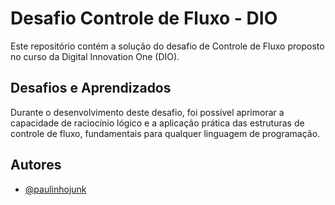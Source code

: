 

# Desafio Controle de Fluxo - DIO

Este repositório contém a solução do desafio de Controle de Fluxo proposto no curso da Digital Innovation One (DIO).

## Desafios e Aprendizados
Durante o desenvolvimento deste desafio, foi possível aprimorar a capacidade de raciocínio lógico e a aplicação prática das estruturas de controle de fluxo, fundamentais para qualquer linguagem de programação.

## Autores

- [@paulinhojunk](https://www.github.com/paulinhojunk)

